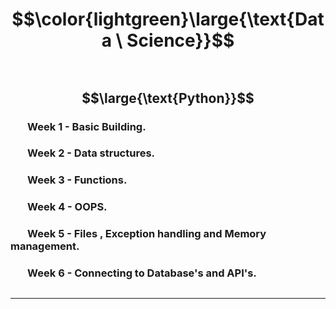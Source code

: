 # $$\color{lightgreen}\large{\text{Data \ Science}}$$


## $~~~~~~$ $$\large{\text{Python}}$$
### $~~~~~~$ Week 1 - Basic Building.
### $~~~~~~$ Week 2 - Data structures.
### $~~~~~~$ Week 3 - Functions.
### $~~~~~~$ Week 4 - OOPS.
### $~~~~~~$ Week 5 - Files , Exception handling and Memory management.
### $~~~~~~$ Week 6 - Connecting to Database's and API's.

##


---
